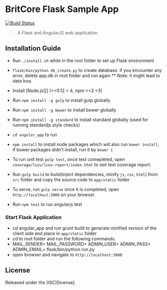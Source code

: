# BritCore Flask Sample App


[![Build Status][travis-image]][travis-url]

[travis-url]: https://travis-ci.org/jofomah/britc-sample-app
[travis-image]: https://travis-ci.org/jofomah/britc-sample-app.svg?branch=master

> A Flask and AngularJS web application


## Installation Guide

- Run `./install.sh` while in the root folder to set up Flask environment
- `flask/bin/python db_create.py` to create database. if you encounter any error, delete app.db in root folder and run again ** Note: it might lead to data loss.

- Install [Node.js][] (>=0.12 < 4, npm >=2 <3)
- Run `npm install -g gulp` to install gulp globally
- Run `npm install -g bower` to install bower globally
- Run `npm install -g standard` to install standard globally (used for running standardjs  style checks)
- `cd angular_app` to run  
- `npm install` to install node packages which will also run `bower install`, if bower packages didn't install, run it by `bower i`
- To run unit test `gulp test`, once test comepleted, open `coverage/lcov/lcov-report/index.html` to see test coverage report.
- Run `gulp build` to build(inject dependencies, minify `js`, `css`, `html`) from  `src` folder and copy the source code to `app/static` folder
- To serve, run `gulp serve` once it is completed, open `http://localhost:3000` on your browser.
- Run `npm test` to run angularjs test

### Start Flask Application

- cd angular_app and run grunt build to generate minified version of the client side and place in `app/static` folder
- cd to root folder and run the following commands.
- MAIL_SENDER=<mail-sender-email> MAIL_PASSWORD=<email-sender-account-password> ADMIN_USER=<default-admin-username> ADMIN_PASS=<admin-account-password> ADMIN_EMAIL=<admin-email> flask/bin/python run.py
- open browser and navigate to `http://localhost:3000`

## License

Released under the [ISC][license].
